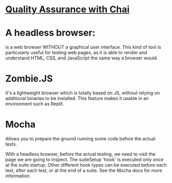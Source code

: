 # [Quality Assurance with Chai](https://www.freecodecamp.org/learn/quality-assurance/quality-assurance-and-testing-with-chai/)


# A headless browser:
 is a web browser WITHOUT a graphical user interface. This kind of tool is particularly useful for testing web pages, as it is able to render and understand HTML, CSS, and JavaScript the same way a browser would.

# Zombie.JS
It's a lightweight browser which is totally based on JS, without relying on additional binaries to be installed. This feature makes it usable in an environment such as Replit. 

# Mocha 
Allows you to prepare the ground running some code before the actual tests. 

With a headless browser, before the actual testing, we need to visit the page we are going to inspect. The suiteSetup 'hook' is executed only once at the suite startup. Other different hook types can be executed before each test, after each test, or at the end of a suite. See the Mocha docs for more information.